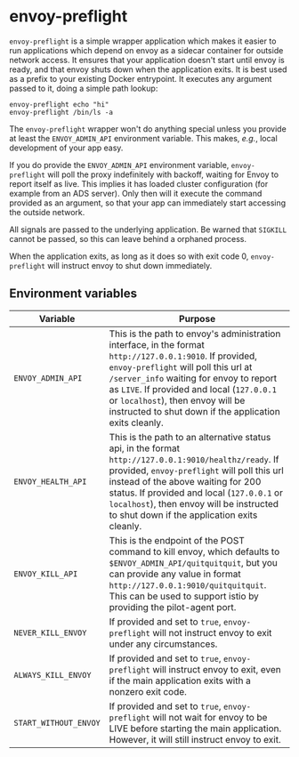 # envoy-preflight

`envoy-preflight` is a simple wrapper application which makes it easier to run applications which depend on envoy as a sidecar container for outside network access. It ensures that your application doesn't start until envoy is ready, and that envoy shuts down when the application exits. It is best used as a prefix to your existing Docker entrypoint. It executes any argument passed to it, doing a simple path lookup:
```
envoy-preflight echo "hi"
envoy-preflight /bin/ls -a
```

The `envoy-preflight` wrapper won't do anything special unless you provide at least the `ENVOY_ADMIN_API` environment variable.  This makes, _e.g._, local development of your app easy.

If you do provide the `ENVOY_ADMIN_API` environment variable, `envoy-preflight`
will poll the proxy indefinitely with backoff, waiting for Envoy to report itself as live.  This implies it has loaded cluster configuration (for example from an ADS server). Only then will it execute the command provided as an argument, so that your app can immediately start accessing the outside network.

All signals are passed to the underlying application. Be warned that `SIGKILL` cannot be passed, so this can leave behind a orphaned process.

When the application exits, as long as it does so with exit code 0, `envoy-preflight` will instruct envoy to shut down immediately.

## Environment variables

| Variable              | Purpose                                                                                                                                                                                                                                                                                                                                  |
|-----------------------|------------------------------------------------------------------------------------------------------------------------------------------------------------------------------------------------------------------------------------------------------------------------------------------------------------------------------------------|
| `ENVOY_ADMIN_API`     | This is the path to envoy's administration interface, in the format `http://127.0.0.1:9010`. If provided, `envoy-preflight` will poll this url at `/server_info` waiting for envoy to report as `LIVE`. If provided and local (`127.0.0.1` or `localhost`), then envoy will be instructed to shut down if the application exits cleanly. |
| `ENVOY_HEALTH_API`    | This is the path to an alternative status api, in the format `http://127.0.0.1:9010/healthz/ready`. If provided, `envoy-preflight` will poll this url instead of the above waiting for 200 status. If provided and local (`127.0.0.1` or `localhost`), then envoy will be instructed to shut down if the application exits cleanly.      |
| `ENVOY_KILL_API`      | This is the endpoint of the POST command to kill envoy, which defaults to `$ENVOY_ADMIN_API/quitquitquit`, but you can provide any value in format `http://127.0.0.1:9010/quitquitquit`. This can be used to support istio by providing the pilot-agent port.                                                                            |
| `NEVER_KILL_ENVOY`    | If provided and set to `true`, `envoy-preflight` will not instruct envoy to exit under any circumstances.                                                                                                                                                                                                                                |
| `ALWAYS_KILL_ENVOY`   | If provided and set to `true`, `envoy-preflight` will instruct envoy to exit, even if the main application exits with a nonzero exit code.                                                                                                                                                                                               |
| `START_WITHOUT_ENVOY` | If provided and set to `true`, `envoy-preflight` will not wait for envoy to be LIVE before starting the main application. However, it will still instruct envoy to exit.                                                                                                                                                                 |
